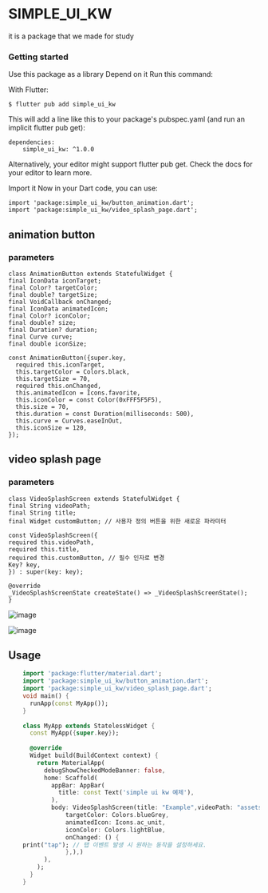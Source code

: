 # SIMPLE_UI_KW
it is a package that we made for study

### Getting started
Use this package as a library
Depend on it
Run this command:

With Flutter:

    $ flutter pub add simple_ui_kw
This will add a line like this to your package's pubspec.yaml (and run an implicit flutter pub get):

    dependencies:
        simple_ui_kw: ^1.0.0
Alternatively, your editor might support flutter pub get. Check the docs for your editor to learn more.

Import it
Now in your Dart code, you can use:

    import 'package:simple_ui_kw/button_animation.dart';
    import 'package:simple_ui_kw/video_splash_page.dart';

## animation button 
### parameters
    class AnimationButton extends StatefulWidget {
    final IconData iconTarget;
    final Color? targetColor;
    final double? targetSize;
    final VoidCallback onChanged;
    final IconData animatedIcon;
    final Color? iconColor;
    final double? size;
    final Duration? duration;
    final Curve curve;
    final double iconSize;
  
    const AnimationButton({super.key, 
      required this.iconTarget,
      this.targetColor = Colors.black,
      this.targetSize = 70,
      required this.onChanged,
      this.animatedIcon = Icons.favorite,
      this.iconColor = const Color(0xFFF5F5F5),
      this.size = 70,
      this.duration = const Duration(milliseconds: 500),
      this.curve = Curves.easeInOut,
      this.iconSize = 120,
    });
  
## video splash page
### parameters
    class VideoSplashScreen extends StatefulWidget {
    final String videoPath;
    final String title;
    final Widget customButton; // 사용자 정의 버튼을 위한 새로운 파라미터

    const VideoSplashScreen({
    required this.videoPath,
    required this.title,
    required this.customButton, // 필수 인자로 변경
    Key? key,
    }) : super(key: key);

    @override
    _VideoSplashScreenState createState() => _VideoSplashScreenState();
    }


![image](https://github.com/jspark9703/simple_ui_kw/assets/67131959/f437e2d7-7c38-4138-b242-fe541f33bb57)

![image](https://github.com/jspark9703/simple_ui_kw/assets/67131959/86c6a112-3a62-416b-a319-54be067563ed)

    

## Usage



```dart
    import 'package:flutter/material.dart';
    import 'package:simple_ui_kw/button_animation.dart';
    import 'package:simple_ui_kw/video_splash_page.dart';
    void main() {
      runApp(const MyApp());
    }
    
    class MyApp extends StatelessWidget {
      const MyApp({super.key});
    
      @override
      Widget build(BuildContext context) {
        return MaterialApp(
          debugShowCheckedModeBanner: false,
          home: Scaffold(
            appBar: AppBar(
              title: const Text('simple ui kw 예제'),
            ),
            body: VideoSplashScreen(title: "Example",videoPath: "assets/background.mp4",customButton: AnimationButton( iconTarget: Icons.ac_unit, // 원하는 아이콘을 설정하세요.
                targetColor: Colors.blueGrey,
                animatedIcon: Icons.ac_unit,
                iconColor: Colors.lightBlue,
                onChanged: () {
    print("tap"); // 탭 이벤트 발생 시 원하는 동작을 설정하세요.
                },),)
          ),
        );
      }
    }



```


